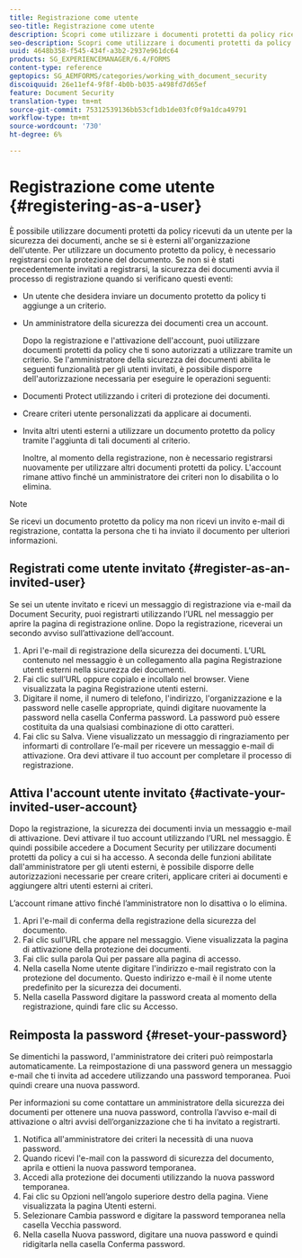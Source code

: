 ```yaml
---
title: Registrazione come utente
seo-title: Registrazione come utente
description: Scopri come utilizzare i documenti protetti da policy ricevuti da un utente per la sicurezza dei documenti, anche se si è esterni all’organizzazione dell’utente.
seo-description: Scopri come utilizzare i documenti protetti da policy ricevuti da un utente per la sicurezza dei documenti, anche se si è esterni all’organizzazione dell’utente.
uuid: 4648b358-f545-434f-a3b2-2937e961dc64
products: SG_EXPERIENCEMANAGER/6.4/FORMS
content-type: reference
geptopics: SG_AEMFORMS/categories/working_with_document_security
discoiquuid: 26e11ef4-9f8f-4b0b-b035-a498fd7d65ef
feature: Document Security
translation-type: tm+mt
source-git-commit: 75312539136bb53cf1db1de03fc0f9a1dca49791
workflow-type: tm+mt
source-wordcount: '730'
ht-degree: 6%

---
```



# Registrazione come utente {#registering-as-a-user}

È possibile utilizzare documenti protetti da policy ricevuti da un utente per la sicurezza dei documenti, anche se si è esterni all&#39;organizzazione dell&#39;utente. Per utilizzare un documento protetto da policy, è necessario registrarsi con la protezione del documento. Se non si è stati precedentemente invitati a registrarsi, la sicurezza dei documenti avvia il processo di registrazione quando si verificano questi eventi:

* Un utente che desidera inviare un documento protetto da policy ti aggiunge a un criterio.
* Un amministratore della sicurezza dei documenti crea un account.

   Dopo la registrazione e l&#39;attivazione dell&#39;account, puoi utilizzare documenti protetti da policy che ti sono autorizzati a utilizzare tramite un criterio. Se l&#39;amministratore della sicurezza dei documenti abilita le seguenti funzionalità per gli utenti invitati, è possibile disporre dell&#39;autorizzazione necessaria per eseguire le operazioni seguenti:

* Documenti Protect utilizzando i criteri di protezione dei documenti.
* Creare criteri utente personalizzati da applicare ai documenti.
* Invita altri utenti esterni a utilizzare un documento protetto da policy tramite l&#39;aggiunta di tali documenti al criterio.

   Inoltre, al momento della registrazione, non è necessario registrarsi nuovamente per utilizzare altri documenti protetti da policy. L&#39;account rimane attivo finché un amministratore dei criteri non lo disabilita o lo elimina.

>[!NOTE]
>
>Se ricevi un documento protetto da policy ma non ricevi un invito e-mail di registrazione, contatta la persona che ti ha inviato il documento per ulteriori informazioni.

## Registrati come utente invitato {#register-as-an-invited-user}

Se sei un utente invitato e ricevi un messaggio di registrazione via e-mail da Document Security, puoi registrarti utilizzando l’URL nel messaggio per aprire la pagina di registrazione online. Dopo la registrazione, riceverai un secondo avviso sull’attivazione dell’account.

1. Apri l&#39;e-mail di registrazione della sicurezza dei documenti. L’URL contenuto nel messaggio è un collegamento alla pagina Registrazione utenti esterni nella sicurezza dei documenti.
1. Fai clic sull’URL oppure copialo e incollalo nel browser. Viene visualizzata la pagina Registrazione utenti esterni.
1. Digitare il nome, il numero di telefono, l&#39;indirizzo, l&#39;organizzazione e la password nelle caselle appropriate, quindi digitare nuovamente la password nella casella Conferma password. La password può essere costituita da una qualsiasi combinazione di otto caratteri.
1. Fai clic su Salva. Viene visualizzato un messaggio di ringraziamento per informarti di controllare l’e-mail per ricevere un messaggio e-mail di attivazione. Ora devi attivare il tuo account per completare il processo di registrazione.

## Attiva l&#39;account utente invitato {#activate-your-invited-user-account}

Dopo la registrazione, la sicurezza dei documenti invia un messaggio e-mail di attivazione. Devi attivare il tuo account utilizzando l’URL nel messaggio. È quindi possibile accedere a Document Security per utilizzare documenti protetti da policy a cui si ha accesso. A seconda delle funzioni abilitate dall&#39;amministratore per gli utenti esterni, è possibile disporre delle autorizzazioni necessarie per creare criteri, applicare criteri ai documenti e aggiungere altri utenti esterni ai criteri.

L’account rimane attivo finché l’amministratore non lo disattiva o lo elimina.

1. Apri l&#39;e-mail di conferma della registrazione della sicurezza del documento.
1. Fai clic sull’URL che appare nel messaggio. Viene visualizzata la pagina di attivazione della protezione dei documenti.
1. Fai clic sulla parola Qui per passare alla pagina di accesso.
1. Nella casella Nome utente digitare l&#39;indirizzo e-mail registrato con la protezione del documento. Questo indirizzo e-mail è il nome utente predefinito per la sicurezza dei documenti.
1. Nella casella Password digitare la password creata al momento della registrazione, quindi fare clic su Accesso.

## Reimposta la password {#reset-your-password}

Se dimentichi la password, l&#39;amministratore dei criteri può reimpostarla automaticamente. La reimpostazione di una password genera un messaggio e-mail che ti invita ad accedere utilizzando una password temporanea. Puoi quindi creare una nuova password.

Per informazioni su come contattare un amministratore della sicurezza dei documenti per ottenere una nuova password, controlla l’avviso e-mail di attivazione o altri avvisi dell’organizzazione che ti ha invitato a registrarti.

1. Notifica all&#39;amministratore dei criteri la necessità di una nuova password.
1. Quando ricevi l&#39;e-mail con la password di sicurezza del documento, aprila e ottieni la nuova password temporanea.
1. Accedi alla protezione dei documenti utilizzando la nuova password temporanea.
1. Fai clic su Opzioni nell’angolo superiore destro della pagina. Viene visualizzata la pagina Utenti esterni.
1. Selezionare Cambia password e digitare la password temporanea nella casella Vecchia password.
1. Nella casella Nuova password, digitare una nuova password e quindi ridigitarla nella casella Conferma password.

